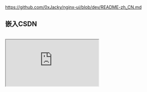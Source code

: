 https://github.com/0xJacky/nginx-ui/blob/dev/README-zh_CN.md
<!DOCTYPE html>
<html lang="en">
<head>
    <meta charset="utf-8">
</head>
<body>
    <h2>嵌入CSDN</h2>
    <br>
    <iframe id="child" src='https://www.csdn.net'></iframe>
    <script>
    </script>
</body>
</html>